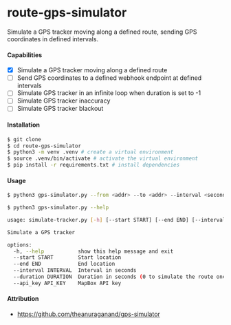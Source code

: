 # route-gps-simulator

Simulate a GPS tracker moving along a defined route, sending GPS coordinates in defined intervals.

#### Capabilities

- [x] Simulate a GPS tracker moving along a defined route
- [ ] Send GPS coordinates to a defined webhook endpoint at defined intervals
- [ ] Simulate GPS tracker in an infinite loop when duration is set to -1
- [ ] Simulate GPS tracker inaccuracy
- [ ] Simulate GPS tracker blackout

#### Installation

```bash
$ git clone
$ cd route-gps-simulator
$ python3 -m venv .venv # create a virtual environment
$ source .venv/bin/activate # activate the virtual environment
$ pip install -r requirements.txt # install dependencies
```

#### Usage

```bash
$ python3 gps-simulator.py --from <addr> --to <addr> --interval <seconds> --duration <seconds>
```

```bash
$ python3 gps-simulator.py --help

usage: simulate-tracker.py [-h] [--start START] [--end END] [--interval INTERVAL] [--duration DURATION] [--api_key API_KEY]

Simulate a GPS tracker

options:
  -h, --help           show this help message and exit
  --start START        Start location
  --end END            End location
  --interval INTERVAL  Interval in seconds
  --duration DURATION  Duration in seconds (0 to simulate the route once & -1 to loop the route infinitely)
  --api_key API_KEY    MapBox API key
```

#### Attribution

- https://github.com/theanuraganand/gps-simulator
